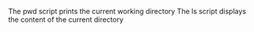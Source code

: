 The pwd script prints the current working directory
The ls script displays the content of the current directory
